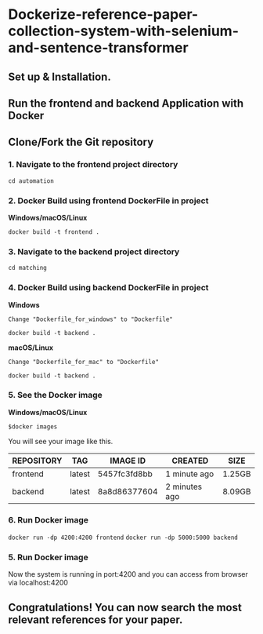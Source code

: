# Dockerize-reference-paper-collection-system-with-selenium-and-sentence-transformer 
## Set up & Installation.
## Run the frontend and backend Application with Docker
## Clone/Fork the Git repository
### 1. Navigate to the frontend project directory
`cd automation`
### 2. Docker Build using frontend DockerFile in project

**Windows/macOS/Linux**

`docker build -t frontend .`

### 3. Navigate to the backend project directory

`cd matching`

### 4. Docker Build using backend DockerFile in project

**Windows**

`Change "Dockerfile_for_windows" to "Dockerfile" `

`docker build -t backend .`


**macOS/Linux**

`Change "Dockerfile_for_mac" to "Dockerfile" `

`docker build -t backend .`


### 5. See the Docker image                 

**Windows/macOS/Linux**

```$docker images```

You will see your image like this.

| REPOSITORY | TAG | IMAGE ID | CREATED | SIZE |
|  ----------------- | ----------------- | ----------------- | ----------------- | ----------------- |
| frontend | latest | 5457fc3fd8bb | 1 minute ago | 1.25GB |
| backend | latest | 8a8d86377604 | 2 minutes ago | 8.09GB |

### 6. Run Docker image

`docker run -dp 4200:4200 frontend`
`docker run -dp 5000:5000 backend`

### 5. Run Docker image

Now the system is running in port:4200 and you can access from browser via localhost:4200

## Congratulations! You can now search the most relevant references for your paper.

